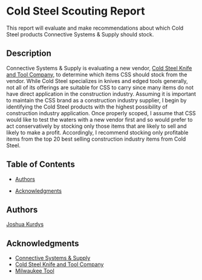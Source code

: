 # Cold Steel Scouting Report

This report will evaluate and make recommendations about which Cold Steel products Connective Systems & Supply should stock.

## Description

Connective Systems & Supply is evaluating a new vendor, [Cold Steel Knife and Tool Company](https://www.coldsteel.com/), to determine which items CSS should stock from the vendor. While Cold Steel specializes in knives and edged tools generally, not all of its offerings are suitable for CSS to carry since many items do not have direct application in the construction industry. Assuming it is important to maintain the CSS brand as a construction industry supplier, I begin by identifying the Cold Steel products with the highest possibility of construction industry application. Once properly scoped, I assume that CSS would like to test the waters with a new vendor first and so would prefer to act conservatively by stocking only those items that are likely to sell and likely to make a profit. Accordingly, I recommend stocking only profitable items from the top 20 best selling construction industry items from Cold Steel.

## Table of Contents
<!-- * [Getting Started](#getting-started)
    * [Dependencies](#dependencies)
    * [Installing](#installing)
    * [Executing program](#executing-program)
* [Help](#help) -->
* [Authors](#authors)
<!-- * [Version History](#version-history)
* [License](#license) -->
* [Acknowledgments](#acknowledgments)

<!-- ## Getting Started

### Dependencies

* Describe any prerequisites, libraries, OS version, etc., needed before installing program.
* ex. Windows 10

### Installing

* How/where to download your program
* Any modifications needed to be made to files/folders

### Executing program

* How to run the program
* Step-by-step bullets
```
code blocks for commands
```

## Help

Any advise for common problems or issues.
```
command to run if program contains helper info
``` -->

## Authors

[Joshua Kurdys](https://www.linkedin.com/in/joshua-kurdys/)

<!-- ## Version History

* 0.2
    * Various bug fixes and optimizations
    * See [commit change]() or See [release history]()
* 0.1
    * Initial Release

## License

This project is licensed under the [NAME HERE] License - see the LICENSE.md file for details -->

## Acknowledgments

* [Connective Systems & Supply](https://www.connective-systems.com/)
* [Cold Steel Knife and Tool Company](https://www.coldsteel.com/)
* [Milwaukee Tool](https://www.milwaukeetool.com/)